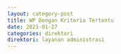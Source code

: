 ```yaml
---
layout: category-post
title: WP Dengan Kriteria Tertentu
date: 2021-01-27
categories: direktori
direktori: layanan administrasi
---
```

